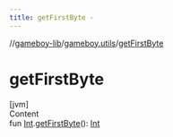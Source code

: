 ```yaml
---
title: getFirstByte -
---
```

//[gameboy-lib](../index.md)/[gameboy.utils](index.md)/[getFirstByte](get-first-byte.md)



# getFirstByte  
[jvm]  
Content  
fun [Int](https://kotlinlang.org/api/latest/jvm/stdlib/kotlin/-int/index.html).[getFirstByte](get-first-byte.md)(): [Int](https://kotlinlang.org/api/latest/jvm/stdlib/kotlin/-int/index.html)  



